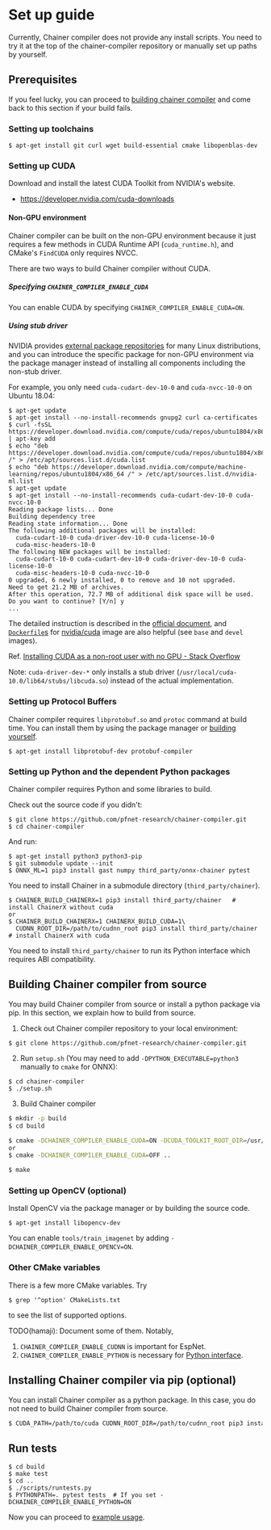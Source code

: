 # Set up guide

Currently, Chainer compiler does not provide any install scripts. You need to try it at the top of the chainer-compiler repository or manually set up paths by yourself.

## Prerequisites

If you feel lucky, you can proceed to [building chainer compiler](#building-chainer-compiler) and come back to this section if your build fails.

### Setting up toolchains

```shell-session
$ apt-get install git curl wget build-essential cmake libopenblas-dev
```

### Setting up CUDA

Download and install the latest CUDA Toolkit from NVIDIA's website.

- https://developer.nvidia.com/cuda-downloads

#### Non-GPU environment

Chainer compiler can be built on the non-GPU environment because it just requires a few methods in CUDA Runtime API (`cuda_runtime.h`), and CMake's `FindCUDA` only requires NVCC.

There are two ways to build Chainer compiler without CUDA.

##### Specifying `CHAINER_COMPILER_ENABLE_CUDA`

You can enable CUDA by specifying `CHAINER_COMPILER_ENABLE_CUDA=ON`.

##### Using stub driver

NVIDIA provides [external package repositories](https://developer.download.nvidia.com/compute/cuda/repos/) for many Linux distributions, and you can introduce the specific package for non-GPU environment via the package manager instead of installing all components including the non-stub driver.

For example, you only need `cuda-cudart-dev-10-0` and `cuda-nvcc-10-0` on Ubuntu 18.04:

```shell-session
$ apt-get update
$ apt-get install --no-install-recommends gnupg2 curl ca-certificates
$ curl -fsSL https://developer.download.nvidia.com/compute/cuda/repos/ubuntu1804/x86_64/7fa2af80.pub | apt-key add
$ echo "deb https://developer.download.nvidia.com/compute/cuda/repos/ubuntu1804/x86_64 /" > /etc/apt/sources.list.d/cuda.list
$ echo "deb https://developer.download.nvidia.com/compute/machine-learning/repos/ubuntu1804/x86_64 /" > /etc/apt/sources.list.d/nvidia-ml.list
$ apt-get update
$ apt-get install --no-install-recommends cuda-cudart-dev-10-0 cuda-nvcc-10-0
Reading package lists... Done
Building dependency tree
Reading state information... Done
The following additional packages will be installed:
  cuda-cudart-10-0 cuda-driver-dev-10-0 cuda-license-10-0
  cuda-misc-headers-10-0
The following NEW packages will be installed:
  cuda-cudart-10-0 cuda-cudart-dev-10-0 cuda-driver-dev-10-0 cuda-license-10-0
  cuda-misc-headers-10-0 cuda-nvcc-10-0
0 upgraded, 6 newly installed, 0 to remove and 10 not upgraded.
Need to get 21.2 MB of archives.
After this operation, 72.7 MB of additional disk space will be used.
Do you want to continue? [Y/n] y
...
```

The detailed instruction is described in the [official document](https://docs.nvidia.com/cuda/cuda-installation-guide-linux/index.html#package-manager-installation), and [`Dockerfile`s](https://gitlab.com/nvidia/cuda
) for [nvidia/cuda](https://hub.docker.com/r/nvidia/cuda/) image are also helpful (see `base` and `devel` images).

Ref. [Installing CUDA as a non-root user with no GPU - Stack Overflow](https://stackoverflow.com/questions/33842543/installing-cuda-as-a-non-root-user-with-no-gpu)

Note: `cuda-driver-dev-*` only installs a stub driver (`/usr/local/cuda-10.0/lib64/stubs/libcuda.so`) instead of the actual implementation.

### Setting up Protocol Buffers

Chainer compiler requires `libprotobuf.so` and `protoc` command at build time. You can install them by using the package manager or [building yourself](https://github.com/protocolbuffers/protobuf/blob/master/src/README.md).

```shell-session
$ apt-get install libprotobuf-dev protobuf-compiler
```

### Setting up Python and the dependent Python packages

Chainer compiler requires Python and some libraries to build.

Check out the source code if you didn't:

```shell-session
$ git clone https://github.com/pfnet-research/chainer-compiler.git
$ cd chainer-compiler
```

And run:

```shell-session
$ apt-get install python3 python3-pip
$ git submodule update --init
$ ONNX_ML=1 pip3 install gast numpy third_party/onnx-chainer pytest
```

You need to install Chainer in a submodule directory (`third_party/chainer`).

```shell-session
$ CHAINER_BUILD_CHAINERX=1 pip3 install third_party/chainer   # install ChainerX without cuda
or
$ CHAINER_BUILD_CHAINERX=1 CHAINERX_BUILD_CUDA=1\
  CUDNN_ROOT_DIR=/path/to/cudnn_root pip3 install third_party/chainer   # install ChainerX with cuda
```

You need to install `third_party/chainer` to run its Python interface which requires ABI compatibility.

## Building Chainer compiler from source

You may build Chainer compiler from source or install a python package via pip.
In this section, we explain how to build from source.

1. Check out Chainer compiler repository to your local environment:

```shell-session
$ git clone https://github.com/pfnet-research/chainer-compiler.git
```

2. Run `setup.sh` (You may need to add `-DPYTHON_EXECUTABLE=python3` manually to `cmake` for ONNX):

```shell-session
$ cd chainer-compiler
$ ./setup.sh
```

3. Build Chainer compiler

```bash
$ mkdir -p build
$ cd build

$ cmake -DCHAINER_COMPILER_ENABLE_CUDA=ON -DCUDA_TOOLKIT_ROOT_DIR=/usr/local/cuda-10.0 ..
or
$ cmake -DCHAINER_COMPILER_ENABLE_CUDA=OFF ..

$ make
```

### Setting up OpenCV (optional)

Install OpenCV via the package manager or by building the source code.

```shell-session
$ apt-get install libopencv-dev
```

You can enable `tools/train_imagenet` by adding `-DCHAINER_COMPILER_ENABLE_OPENCV=ON`.

### Other CMake variables

There is a few more CMake variables. Try

```shell-session
$ grep '^option' CMakeLists.txt
```

to see the list of supported options.

TODO(hamaji): Document some of them. Notably,

1. `CHAINER_COMPILER_ENABLE_CUDNN` is important for EspNet.
1. `CHAINER_COMPILER_ENABLE_PYTHON` is necessary for [Python interface](../python/chainer_compiler.py).

## Installing Chainer compiler via pip (optional)

You can install Chainer compiler as a python package.
In this case, you do not need to build Chainer compiler from source.

```bash
$ CUDA_PATH=/path/to/cuda CUDNN_ROOT_DIR=/path/to/cudnn_root pip3 install .
```

## Run tests

```shell-session
$ cd build
$ make test
$ cd ..
$ ./scripts/runtests.py
$ PYTHONPATH=. pytest tests  # If you set -DCHAINER_COMPILER_ENABLE_PYTHON=ON
```

Now you can proceed to [example usage](usage.md).
